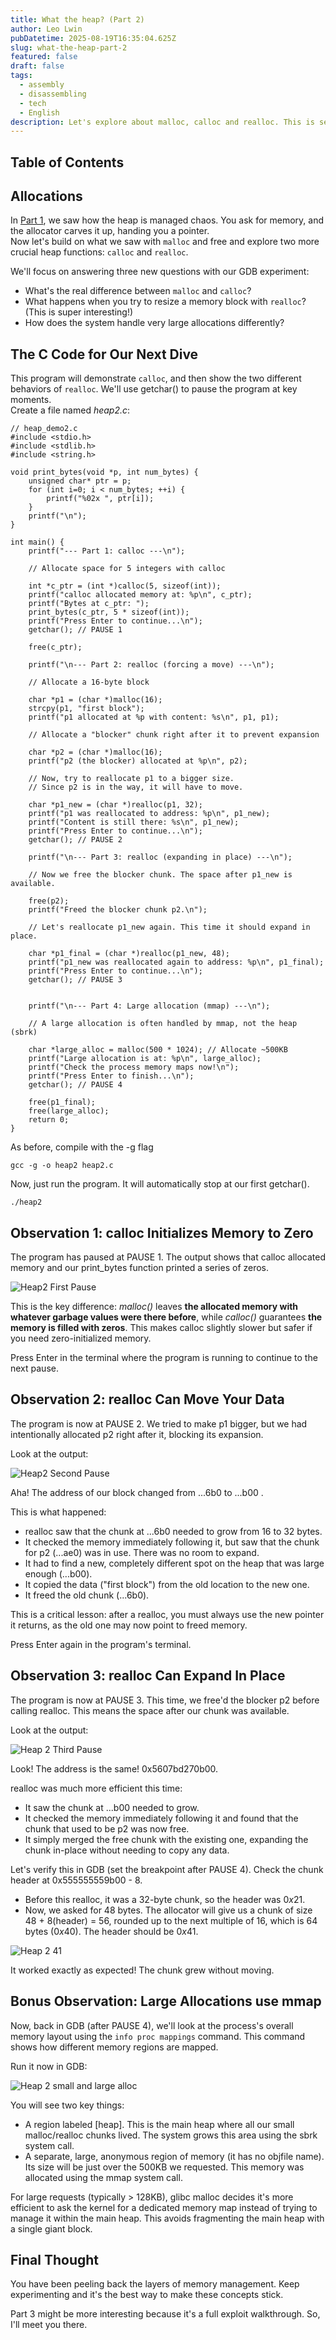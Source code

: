 ```yaml
---
title: What the heap? (Part 2)
author: Leo Lwin
pubDatetime: 2025-08-19T16:35:04.625Z
slug: what-the-heap-part-2
featured: false
draft: false
tags:
  - assembly
  - disassembling
  - tech
  - English
description: Let's explore about malloc, calloc and realloc. This is second part.
---
```


## Table of Contents

## Allocations 
In [Part 1](https://leolwin.com/posts/what-the-heap-part-1), we saw how the heap is managed chaos. You ask for memory, and the allocator carves it up, handing you a pointer.  
Now let's build on what we saw with `malloc` and free and explore two more crucial heap functions: `calloc` and `realloc`.  
  
We'll focus on answering three new questions with our GDB experiment:  
- What's the real difference between `malloc` and `calloc`?
- What happens when you try to resize a memory block with `realloc`? (This is super interesting!)
- How does the system handle very large allocations differently?
  
## The C Code for Our Next Dive
This program will demonstrate `calloc`, and then show the two different behaviors of `realloc`. We'll use getchar() to pause the program at key moments.  
Create a file named *heap2.c*:  
```
// heap_demo2.c
#include <stdio.h>
#include <stdlib.h>
#include <string.h>

void print_bytes(void *p, int num_bytes) {
    unsigned char* ptr = p;
    for (int i=0; i < num_bytes; ++i) {
        printf("%02x ", ptr[i]);
    }
    printf("\n");
}

int main() {
    printf("--- Part 1: calloc ---\n");

    // Allocate space for 5 integers with calloc

    int *c_ptr = (int *)calloc(5, sizeof(int));
    printf("calloc allocated memory at: %p\n", c_ptr);
    printf("Bytes at c_ptr: ");
    print_bytes(c_ptr, 5 * sizeof(int));
    printf("Press Enter to continue...\n");
    getchar(); // PAUSE 1

    free(c_ptr);

    printf("\n--- Part 2: realloc (forcing a move) ---\n");

    // Allocate a 16-byte block

    char *p1 = (char *)malloc(16);
    strcpy(p1, "first block");
    printf("p1 allocated at %p with content: %s\n", p1, p1);

    // Allocate a "blocker" chunk right after it to prevent expansion

    char *p2 = (char *)malloc(16);
    printf("p2 (the blocker) allocated at %p\n", p2);

    // Now, try to reallocate p1 to a bigger size.
    // Since p2 is in the way, it will have to move.

    char *p1_new = (char *)realloc(p1, 32);
    printf("p1 was reallocated to address: %p\n", p1_new);
    printf("Content is still there: %s\n", p1_new);
    printf("Press Enter to continue...\n");
    getchar(); // PAUSE 2

    printf("\n--- Part 3: realloc (expanding in place) ---\n");

    // Now we free the blocker chunk. The space after p1_new is available.

    free(p2);
    printf("Freed the blocker chunk p2.\n");

    // Let's reallocate p1_new again. This time it should expand in place.

    char *p1_final = (char *)realloc(p1_new, 48);
    printf("p1_new was reallocated again to address: %p\n", p1_final);
    printf("Press Enter to continue...\n");
    getchar(); // PAUSE 3


    printf("\n--- Part 4: Large allocation (mmap) ---\n");

    // A large allocation is often handled by mmap, not the heap (sbrk)

    char *large_alloc = malloc(500 * 1024); // Allocate ~500KB
    printf("Large allocation is at: %p\n", large_alloc);
    printf("Check the process memory maps now!\n");
    printf("Press Enter to finish...\n");
    getchar(); // PAUSE 4

    free(p1_final);
    free(large_alloc);
    return 0;
}
```
  
As before, compile with the -g flag
```
gcc -g -o heap2 heap2.c
```
Now, just run the program. It will automatically stop at our first getchar().
```
./heap2
```
  
## Observation 1: calloc Initializes Memory to Zero
  
The program has paused at PAUSE 1. The output shows that calloc allocated memory and our print_bytes function printed a series of zeros.
  
![Heap2 First Pause](@/assets/images/heap2_first_pause.png)
  
This is the key difference: *malloc()* leaves **the allocated memory with whatever garbage values were there before**, while *calloc()* guarantees **the memory is filled with zeros**. This makes calloc slightly slower but safer if you need zero-initialized memory.
  
Press Enter in the terminal where the program is running to continue to the next pause.
  
## Observation 2: realloc Can Move Your Data
The program is now at PAUSE 2. We tried to make p1 bigger, but we had intentionally allocated p2 right after it, blocking its expansion.
  
Look at the output:
  
![Heap2 Second Pause](@/assets/images/heap2_second_pause.png)
  
Aha! The address of our block changed from ...6b0 to ...b00 .
  
This is what happened:
- realloc saw that the chunk at ...6b0 needed to grow from 16 to 32 bytes.
- It checked the memory immediately following it, but saw that the chunk for p2 (...ae0) was in use. There was no room to expand.
- It had to find a new, completely different spot on the heap that was large enough (...b00).
- It copied the data ("first block") from the old location to the new one.
- It freed the old chunk (...6b0).
  
This is a critical lesson: after a realloc, you must always use the new pointer it returns, as the old one may now point to freed memory.
  
Press Enter again in the program's terminal.
  
## Observation 3: realloc Can Expand In Place
The program is now at PAUSE 3. This time, we free'd the blocker p2 before calling realloc. This means the space after our chunk was available.
  
Look at the output:
  
![Heap 2 Third Pause](@/assets/images/heap2_third_pause.png)
  
Look! The address is the same! 0x5607bd270b00.
  
realloc was much more efficient this time:
- It saw the chunk at ...b00 needed to grow.
- It checked the memory immediately following it and found that the chunk that used to be p2 was now free.
- It simply merged the free chunk with the existing one, expanding the chunk in-place without needing to copy any data.
  
Let's verify this in GDB (set the breakpoint after PAUSE 4). Check the chunk header at 0x555555559b00 - 8.
- Before this realloc, it was a 32-byte chunk, so the header was $0x21$.
- Now, we asked for 48 bytes. The allocator will give us a chunk of size 48 + 8(header) = 56, rounded up to the next multiple of 16, which is 64 bytes ($0x40$). The header should be $0x41$.
  
![Heap 2 41](@/assets/images/heap2_41.png)
  
It worked exactly as expected! The chunk grew without moving.
  
## Bonus Observation: Large Allocations use mmap
Now, back in GDB (after PAUSE 4), we'll look at the process's overall memory layout using the `info proc mappings` command. This command shows how different memory regions are mapped.
  
Run it now in GDB:
  
![Heap 2 small and large alloc](@/assets/images/heap2_small_and_large_alloc.png)
  
You will see two key things:
- A region labeled [heap]. This is the main heap where all our small malloc/realloc chunks lived. The system grows this area using the sbrk system call.
- A separate, large, anonymous region of memory (it has no objfile name). Its size will be just over the 500KB we requested. This memory was allocated using the mmap system call.
  
For large requests (typically > 128KB), glibc malloc decides it's more efficient to ask the kernel for a dedicated memory map instead of trying to manage it within the main heap. This avoids fragmenting the main heap with a single giant block.
  
## Final Thought
You have been peeling back the layers of memory management. Keep experimenting and it's the best way to make these concepts stick.
  
Part 3 might be more interesting because it's a full exploit walkthrough. So, I'll meet you there.